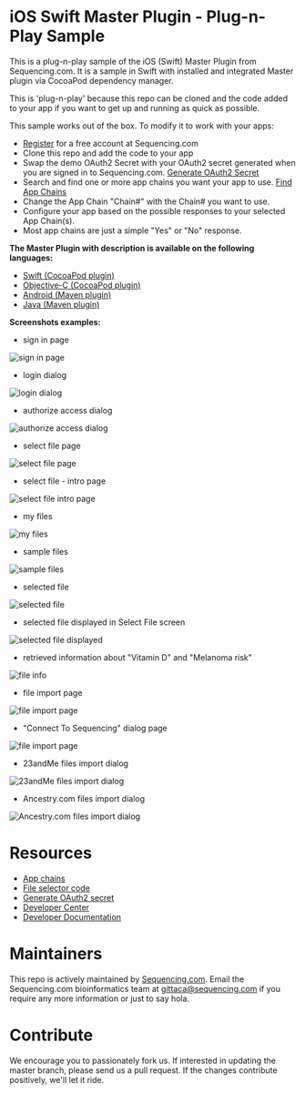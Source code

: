 # iOS Swift Master Plugin - Plug-n-Play Sample

This is a plug-n-play sample of the iOS (Swift) Master Plugin from Sequencing.com. It is a sample in Swift with installed and integrated Master plugin via CocoaPod dependency manager.

This is 'plug-n-play' because this repo can be cloned and the code added to your app if you want to get up and running as quick as possible.

This sample works out of the box. To modify it to work with your apps:

* [Register](https://sequencing.com/user/register) for a free account at Sequencing.com
* Clone this repo and add the code to your app
* Swap the demo OAuth2 Secret with your OAuth2 secret generated when you are signed in to Sequencing.com. [Generate OAuth2 Secret](https://sequencing.com/developer-center/new-app-oauth-secret)
* Search and find one or more app chains you want your app to use. [Find App Chains](https://sequencing.com/app-chains)
* Change the App Chain "Chain#" with the Chain# you want to use.
* Configure your app based on the possible responses to your selected App Chain(s). 
* Most app chains are just a simple "Yes" or "No" response.


**The Master Plugin with description is available on the following languages:**
* [Swift (CocoaPod plugin)](https://github.com/SequencingDOTcom/CocoaPod-iOS-Master-Plugin-Swift)
* [Objective-C (CocoaPod plugin)](https://github.com/SequencingDOTcom/CocoaPod-iOS-Master-Plugin-ObjectiveC)
* [Android (Maven plugin)](https://github.com/SequencingDOTcom/Maven-Android-Master-Plugin-Java)
* [Java (Maven plugin)](https://github.com/SequencingDOTcom/Maven-Android-Master-Plugin-Java)


**Screenshots examples:**

* sign in page

![sign in page](https://github.com/SequencingDOTcom/iOS-Objective-C-Master-Plugin-Plug-n-Play-Sample/blob/master/Screenshots/Screen%20Shot%202016-07-13%20at%207.49.56%20PM.png)

* login dialog

![login dialog](https://github.com/SequencingDOTcom/iOS-Objective-C-Master-Plugin-Plug-n-Play-Sample/blob/master/Screenshots/Screen%20Shot%202016-07-13%20at%207.50.36%20PM.png)

* authorize access dialog

![authorize access dialog](https://github.com/SequencingDOTcom/iOS-Objective-C-Master-Plugin-Plug-n-Play-Sample/blob/master/Screenshots/Screen%20Shot%202016-07-13%20at%207.52.14%20PM.png)

* select file page

![select file page](https://github.com/SequencingDOTcom/iOS-Objective-C-Master-Plugin-Plug-n-Play-Sample/blob/master/Screenshots/Screen%20Shot%202017-03-29%20at%201.52.03%20PM.png)

* select file - intro page

![select file intro page](https://github.com/SequencingDOTcom/iOS-Objective-C-Master-Plugin-Plug-n-Play-Sample/blob/master/Screenshots/Screen%20Shot%202016-07-13%20at%207.52.34%20PM.png)

* my files

![my files](https://github.com/SequencingDOTcom/iOS-Objective-C-Master-Plugin-Plug-n-Play-Sample/blob/master/Screenshots/Screen%20Shot%202016-07-13%20at%207.52.37%20PM.png)

* sample files

![sample files](https://github.com/SequencingDOTcom/iOS-Objective-C-Master-Plugin-Plug-n-Play-Sample/blob/master/Screenshots/Screen%20Shot%202016-07-13%20at%207.52.39%20PM.png)

* selected file

![selected file](https://github.com/SequencingDOTcom/iOS-Objective-C-Master-Plugin-Plug-n-Play-Sample/blob/master/Screenshots/Screen%20Shot%202016-07-13%20at%207.52.43%20PM.png)

* selected file displayed in Select File screen

![selected file displayed](https://github.com/SequencingDOTcom/iOS-Objective-C-Master-Plugin-Plug-n-Play-Sample/blob/master/Screenshots/Screen%20Shot%202017-03-29%20at%201.52.42%20PM.png)

* retrieved information about "Vitamin D" and "Melanoma risk"

![file info](https://github.com/SequencingDOTcom/iOS-Objective-C-Master-Plugin-Plug-n-Play-Sample/blob/master/Screenshots/Screen%20Shot%202017-03-29%20at%201.52.55%20PM.png)

* file import page

![file import page](https://github.com/SequencingDOTcom/iOS-Objective-C-Master-Plugin-Plug-n-Play-Sample/blob/master/Screenshots/Screen%20Shot%202017-03-29%20at%202.44.47%20PM.png)

* "Connect To Sequencing" dialog page

![file import page](https://github.com/SequencingDOTcom/iOS-Objective-C-Master-Plugin-Plug-n-Play-Sample/blob/master/Screenshots/Screen%20Shot%202017-03-29%20at%201.50.51%20PM.png)

* 23andMe files import dialog

![23andMe files import dialog](https://github.com/SequencingDOTcom/iOS-Objective-C-Master-Plugin-Plug-n-Play-Sample/blob/master/Screenshots/Screen%20Shot%202017-03-29%20at%201.50.57%20PM.png)

* Ancestry.com files import dialog

![Ancestry.com files import dialog](https://github.com/SequencingDOTcom/iOS-Objective-C-Master-Plugin-Plug-n-Play-Sample/blob/master/Screenshots/Screen%20Shot%202017-03-29%20at%201.51.02%20PM.png)



Resources
======================================
* [App chains](https://sequencing.com/app-chains)
* [File selector code](https://github.com/SequencingDOTcom/File-Selector-code)
* [Generate OAuth2 secret](https://sequencing.com/developer-center/new-app-oauth-secret)
* [Developer Center](https://sequencing.com/developer-center)
* [Developer Documentation](https://sequencing.com/developer-documentation/)


Maintainers
======================================
This repo is actively maintained by [Sequencing.com](https://sequencing.com/). Email the Sequencing.com bioinformatics team at gittaca@sequencing.com if you require any more information or just to say hola.


Contribute
======================================
We encourage you to passionately fork us. If interested in updating the master branch, please send us a pull request. If the changes contribute positively, we'll let it ride.
